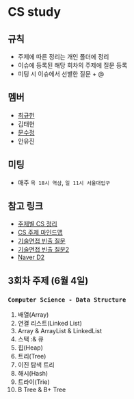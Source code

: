 # CS study

## 규칙

- 주제에 따른 정리는 개인 폴더에 정리
- 이슈에 등록된 해당 회차의 주제에 질문 등록
- 미팅 시 이슈에서 선별한 질문 + @

## 멤버

- [최규헌](./KUMA/)
- 김태현
- [문수정](https://github.com/moonstal1506)
- 안유진

## 미팅

- 매주 `목 18시 역삼`, `일 11시 서울대입구`

## 참고 링크

- [주제별 CS 정리](https://gyoogle.dev/blog/)
- [CS 주제 마인드맵](https://gitmind.com/app/docs/mgackf37)
- [기술면접 빈출 질문](https://garden1500.tistory.com/11)
- [기술면접 빈출 질문2](https://minchoi0912.tistory.com/93)
- [Naver D2](https://d2.naver.com/home)

## 3회차 주제 (6월 4일)
### `Computer Science - Data Structure`
1. 배열(Array)
2. 연결 리스트(Linked List)
3. Array & ArrayList & LinkedList
4. 스택 :& 큐
5. 힙(Heap)
6. 트리(Tree)
7. 이진 탐색 트리
8. 해시(Hash)
9. 트라이(Trie)
10. B Tree & B+ Tree

